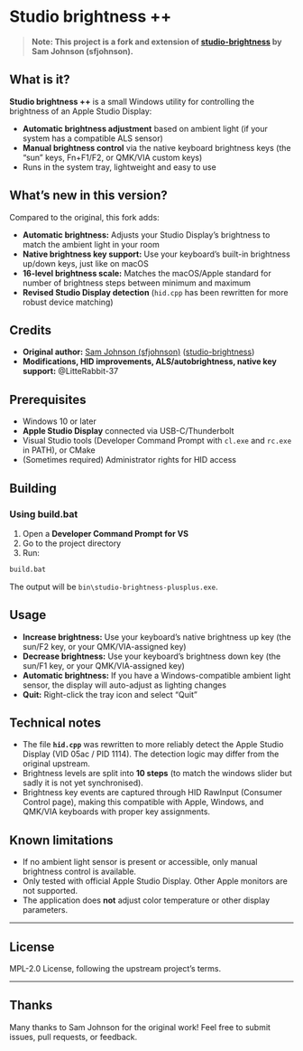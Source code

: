 # Studio brightness ++

> **Note: This project is a fork and extension of [studio-brightness](https://github.com/sfjohnson/studio-brightness) by Sam Johnson (sfjohnson).**

## What is it?

**Studio brightness ++** is a small Windows utility for controlling the brightness of an Apple Studio Display:

-   **Automatic brightness adjustment** based on ambient light (if your system has a compatible ALS sensor)
-   **Manual brightness control** via the native keyboard brightness keys (the “sun” keys, Fn+F1/F2, or QMK/VIA custom keys)
-   Runs in the system tray, lightweight and easy to use

## What’s new in this version?

Compared to the original, this fork adds:

-   **Automatic brightness:** Adjusts your Studio Display’s brightness to match the ambient light in your room
-   **Native brightness key support:** Use your keyboard’s built-in brightness up/down keys, just like on macOS
-   **16-level brightness scale:** Matches the macOS/Apple standard for number of brightness steps between minimum and maximum
-   **Revised Studio Display detection** (`hid.cpp` has been rewritten for more robust device matching)

## Credits

-   **Original author:** [Sam Johnson (sfjohnson)](https://github.com/sfjohnson) ([studio-brightness](https://github.com/sfjohnson/studio-brightness))
-   **Modifications, HID improvements, ALS/autobrightness, native key support:** @LitteRabbit-37

## Prerequisites

-   Windows 10 or later
-   **Apple Studio Display** connected via USB-C/Thunderbolt
-   Visual Studio tools (Developer Command Prompt with `cl.exe` and `rc.exe` in PATH), or CMake
-   (Sometimes required) Administrator rights for HID access

## Building

### Using build.bat

1. Open a **Developer Command Prompt for VS**
2. Go to the project directory
3. Run:

```bash
build.bat
```

The output will be `bin\studio-brightness-plusplus.exe`.

## Usage

-   **Increase brightness:** Use your keyboard’s native brightness up key (the sun/F2 key, or your QMK/VIA-assigned key)
-   **Decrease brightness:** Use your keyboard’s brightness down key (the sun/F1 key, or your QMK/VIA-assigned key)
-   **Automatic brightness:** If you have a Windows-compatible ambient light sensor, the display will auto-adjust as lighting changes
-   **Quit:** Right-click the tray icon and select “Quit”

## Technical notes

-   The file **`hid.cpp`** was rewritten to more reliably detect the Apple Studio Display (VID 05ac / PID 1114). The detection logic may differ from the original upstream.
-   Brightness levels are split into **10 steps** (to match the windows slider but sadly it is not yet synchronised).
-   Brightness key events are captured through HID RawInput (Consumer Control page), making this compatible with Apple, Windows, and QMK/VIA keyboards with proper key assignments.

## Known limitations

-   If no ambient light sensor is present or accessible, only manual brightness control is available.
-   Only tested with official Apple Studio Display. Other Apple monitors are not supported.
-   The application does **not** adjust color temperature or other display parameters.

---

## License

MPL-2.0 License, following the upstream project’s terms.

---

## Thanks

Many thanks to Sam Johnson for the original work!
Feel free to submit issues, pull requests, or feedback.
